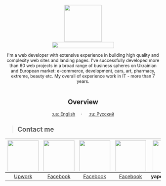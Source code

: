 <p align="center">
  <a href="https://kpolosin.github.io/">
    <img src="https://kpolosin.github.io/dist/images/small-logo.svg" width=120 height=120>
    <br>
    <img src="https://kpolosin.github.io/dist/images/name-logo.svg" width=200 height=20>
  </a>


<p align="center">
    I'm a web developer with extensive experience in building high quality and complexity web sites and landing pages. I've successfully developed more than 60 web projects in a broad range of business spheres on Ukrainian and European market: e-commerce, development, cars, art, pharmacy, extreme, beauty etc.
    My overall of experience work in IT - more than 7 years.
    <br><br>
    <h2 align="center"><strong>Overview</strong></h2>
  </p>
</p>

<p align="center">
    <a href="https://kpolosin.github.io">:us: English</a>&emsp; &middot; &emsp;
    <a href="https://kpolosin.github.io/rus/index.html">:ru: Русский</a>
</p>

><h2>Contact me</h2>

| <a href="https://www.upwork.com/o/profiles/users/_~013f4766f5942a8a0c/"><img src="https://kpolosin.github.io/dist/images/upwork_my.svg" width=100 height=100></a> | <a href="https://www.facebook.com/kostya.polosin/"><img src="https://kpolosin.github.io/dist/images/facebook_my.svg" width=100 height=100></a> | <a href="https://www.linkedin.com/in/konstantinpolosin/"><img src="https://kpolosin.github.io/dist/images/linkedin_my.svg" width=100 height=100></a> | <a href="https://twitter.com/PKostya404"><img src="https://kpolosin.github.io/dist/images/twitter_my.svg" width=100 height=100></a> | <img src="https://kpolosin.github.io/dist/images/skype_my.svg" width=100 height=100> | <a href="mailto:user0403@gmail.com"><img src="https://kpolosin.github.io/dist/images/gmail_my.svg" width=100 height=100></a> |
| :---: | :---: | :---: | :---: | :---: | :---: |
| <a href="https://www.upwork.com/o/profiles/users/_~013f4766f5942a8a0c/">Upwork</a> | <a href="https://www.facebook.com/kostya.polosin/">Facebook</a> | <a href="https://www.facebook.com/kostya.polosin/">Facebook</a> | <a href="https://www.facebook.com/kostya.polosin/">Facebook</a> | <b>yapokakal404</b> | <a href="mailto:user0403@gmail.com">user0403@gmail.com</a> |

